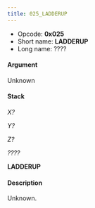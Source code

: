 ```yaml
---
title: 025_LADDERUP
---
```


-   Opcode: **0x025**
-   Short name: **LADDERUP**
-   Long name: ????

#### Argument

Unknown

#### Stack

  
*X?*

*Y?*

*Z?*

*????*

**LADDERUP**

#### Description

Unknown.
